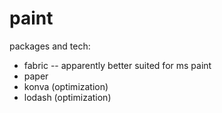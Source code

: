 # paint

packages and tech:

- fabric -- apparently better suited for ms paint
- paper
- konva (optimization)
- lodash (optimization)